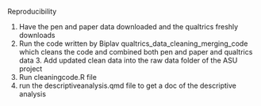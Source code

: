 Reproducibility
1. Have the pen and paper data downloaded and the qualtrics freshly downloads
2. Run the code written by Biplav qualtrics_data_cleaning_merging_code which cleans the code and combined both pen and paper and qualtrics data 3. Add updated clean data into the raw data folder of the ASU project
4. Run cleaningcode.R file 
5. run the descriptiveanalysis.qmd file to get a doc of the descriptive analysis 


